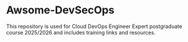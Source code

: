 # Awsome-DevSecOps
This repository is used for Cloud DevOps Engineer Expert postgraduate course 2025/2026 and includes training links and resources.
